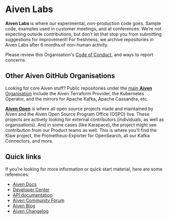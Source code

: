 # Aiven Labs

**Aiven Labs** is where our experimental, non-production code goes. Sample code, examples used in customer meetings, and at conferences. We’re not expecting outside contributions, but don't let that stop you from submitting suggestions for improvement! For freshness, we archive repositories in Aiven Labs after 6 months of non-human activity.

Please review this Organisation's [Code of Conduct](https://github.com/Aiven-Labs/.github/blob/main/CODE_OF_CONDUCT.md), and ways to report concerns. 

## Other Aiven GitHub Organisations

Looking for core Aiven stuff? Public repositories under the [main **Aiven** Organisation](https://github.com/aiven) include the Aiven Terraform Provider, the Kubernetes Operator, and the mirrors for Apache Kafka, Apache Cassandra, etc. 

[**Aiven Open**](https://github.com/Aiven-Open) is where all open source projects made and maintained by Aiven and the Aiven Open Source Program Office (OSPO) live. These projects are actively looking for external contributors (individuals, as well as organisations). And in some cases (like Karapace), the project might see contribution from our Product teams as well. This is where you'll find the Klaw project, the Prometheus-Exporter for OpenSearch, all our Kafka Connectors, and more. 

## Quick links

If you're looking for more information or quick start material, here are some references: 

- [Aiven Docs](https://docs.aiven.io/)
- [Developer Center](https://aiven.io/developer)
- [API documentation](https://docs.aiven.io/docs/tools/api)
- [Aiven Community Forum](https://aiven.io/community/forum/)
- [Aiven Blog](https://aiven.io/blog)
- [Aiven Changelog](https://aiven.io/changelog)

